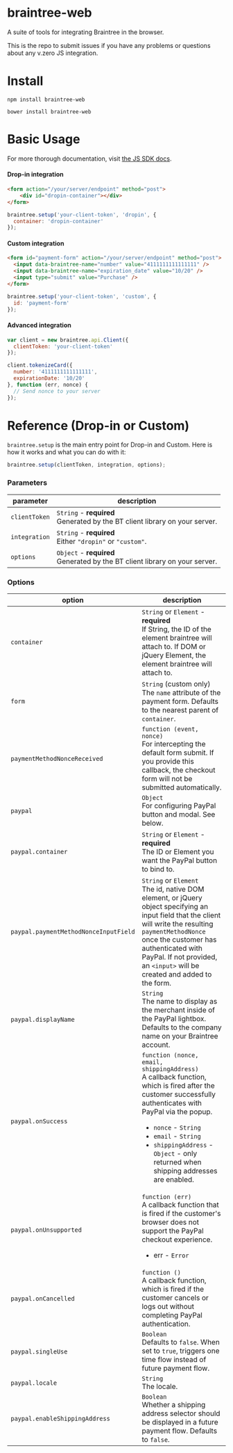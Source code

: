 braintree-web
=================

A suite of tools for integrating Braintree in the browser.

This is the repo to submit issues if you have any problems or questions about any v.zero JS integration.

Install
=======

```
npm install braintree-web
```

```
bower install braintree-web
```

Basic Usage
===========

For more thorough documentation, visit [the JS SDK docs](https://developers.braintreepayments.com/javascript/sdk/client).

#### Drop-in integration

```html
<form action="/your/server/endpoint" method="post">
    <div id="dropin-container"></div>
</form>
```

```javascript
braintree.setup('your-client-token', 'dropin', {
  container: 'dropin-container'
});
```

#### Custom integration

```html
<form id="payment-form" action="/your/server/endpoint" method="post">
  <input data-braintree-name="number" value="4111111111111111" />
  <input data-braintree-name="expiration_date" value="10/20" />
  <input type="submit" value="Purchase" />
</form>
```

```javascript
braintree.setup('your-client-token', 'custom', {
  id: 'payment-form'
});
```

#### Advanced integration

```javascript
var client = new braintree.api.Client({
  clientToken: 'your-client-token'
});

client.tokenizeCard({
  number: '4111111111111111',
  expirationDate: '10/20'
}, function (err, nonce) {
  // Send nonce to your server
});
```

Reference (Drop-in or Custom)
=========

`braintree.setup` is the main entry point for Drop-in and Custom. Here is how it works and what you can do with it:

```javascript
braintree.setup(clientToken, integration, options);
```

### Parameters

| parameter | description |
| --- | --- |
| `clientToken` | `String` - **required** <br /> Generated by the BT client library on your server. |
| `integration` | `String` - **required** <br /> Either `"dropin"` or `"custom"`. |
| `options` | `Object` - **required** <br /> Generated by the BT client library on your server. |

### Options

| option | description |
| --- | --- |
| `container` | `String` or `Element` - **required** <br /> If String, the ID of the element braintree will attach to. If DOM or jQuery Element, the element braintree will attach to. |
| `form` | `String` (custom only) <br /> The `name` attribute of the payment form. Defaults to the nearest parent of `container`. |
| `paymentMethodNonceReceived` | `function (event, nonce)` <br />For intercepting the default form submit. If you provide this callback, the checkout form will not be submitted automatically. |
| `paypal` | `Object` <br /> For configuring PayPal button and modal. See below. |
| `paypal.container` | `String` or `Element` - **required** <br /> The ID or Element you want the PayPal button to bind to. |
| `paypal.paymentMethodNonceInputField` | `String` or `Element` <br /> The id, native DOM element, or jQuery object specifying an input field that the client will write the resulting `paymentMethodNonce` once the customer has authenticated with PayPal. If not provided, an `<input>` will be created and added to the form. |
| `paypal.displayName` | `String` <br /> The name to display as the merchant inside of the PayPal lightbox. Defaults to the company name on your Braintree account. |
| `paypal.onSuccess` | `function (nonce, email, shippingAddress)` <br /> A callback function, which is fired after the customer successfully authenticates with PayPal via the popup. <br /><ul><li>`nonce` - `String`</li><li>`email` - `String`</li><li>`shippingAddress` - `Object` - only returned when shipping addresses are enabled.</ul> |
| `paypal.onUnsupported` | `function (err)` <br /> A callback function that is fired if the customer's browser does not support the PayPal checkout experience. <br /><ul><li>err - `Error`</li></ul> |
| `paypal.onCancelled` | `function ()` <br /> A callback function, which is fired if the customer cancels or logs out without completing PayPal authentication. |
| `paypal.singleUse` | `Boolean` <br /> Defaults to `false`. When set to `true`, triggers one time flow instead of future payment flow. |
| `paypal.locale` | `String` <br /> The locale. |
| `paypal.enableShippingAddress` | `Boolean` <br /> Whether a shipping address selector should be displayed in a future payment flow. Defaults to `false`. |
